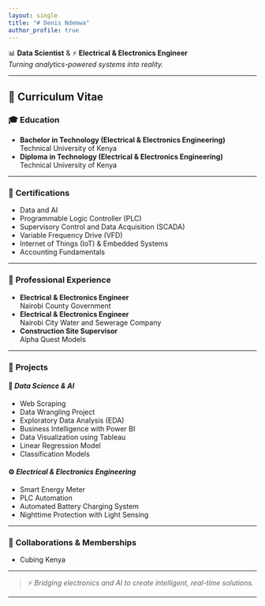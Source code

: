 ```yaml
---
layout: single
title: "# Denis Ndemwa"
author_profile: true
---
```


📊 **Data Scientist** & ⚡ **Electrical & Electronics Engineer**  
*Turning analytics-powered systems into reality.*

---

## 📄 Curriculum Vitae 

### 🎓 **Education**
- **Bachelor in Technology (Electrical & Electronics Engineering)**  
  Technical University of Kenya
- **Diploma in Technology (Electrical & Electronics Engineering)**  
  Technical University of Kenya

---

### 📜 **Certifications**
- Data and AI
- Programmable Logic Controller (PLC)
- Supervisory Control and Data Acquisition (SCADA)
- Variable Frequency Drive (VFD)
- Internet of Things (IoT) & Embedded Systems
- Accounting Fundamentals

---

### 💼 **Professional Experience**
- **Electrical & Electronics Engineer**  
  Nairobi County Government
- **Electrical & Electronics Engineer**  
  Nairobi City Water and Sewerage Company
- **Construction Site Supervisor**  
  Alpha Quest Models

---

### 📂 **Projects**

#### 🧪 *Data Science & AI*
- Web Scraping
- Data Wrangling Project
- Exploratory Data Analysis (EDA)
- Business Intelligence with Power BI
- Data Visualization using Tableau
- Linear Regression Model
- Classification Models

#### ⚙️ *Electrical & Electronics Engineering*
- Smart Energy Meter
- PLC Automation
- Automated Battery Charging System
- Nighttime Protection with Light Sensing

---

### 🤝 **Collaborations & Memberships**
- Cubing Kenya

---

> ⚡ *Bridging electronics and AI to create intelligent, real-time solutions.*

---
